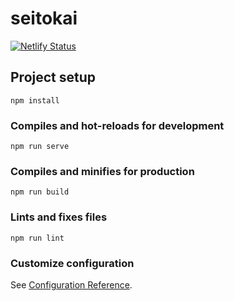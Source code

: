 # seitokai

[![Netlify Status](https://api.netlify.com/api/v1/badges/b5f697f7-f977-4738-a2be-7bf3f22a5376/deploy-status)](https://app.netlify.com/sites/jishukan-council/deploys)

## Project setup
```
npm install
```

### Compiles and hot-reloads for development
```
npm run serve
```

### Compiles and minifies for production
```
npm run build
```

### Lints and fixes files
```
npm run lint
```

### Customize configuration
See [Configuration Reference](https://cli.vuejs.org/config/).

